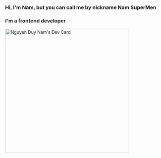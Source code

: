 ### Hi, I'm Nam, but you can call me by nickname Nam SuperMen
### I'm a frontend developer

<a href="https://app.daily.dev/Nam_dev"><img src="https://api.daily.dev/devcards/10b2dcc39b2541ceb39c6489ab8be237.png?r=1nq" width="400" alt="Nguyen Duy Nam's Dev Card"/></a>

